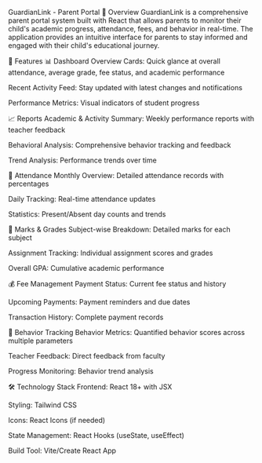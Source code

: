 GuardianLink - Parent Portal
📖 Overview
GuardianLink is a comprehensive parent portal system built with React that allows parents to monitor their child's academic progress, attendance, fees, and behavior in real-time. The application provides an intuitive interface for parents to stay informed and engaged with their child's educational journey.

🚀 Features
📊 Dashboard
Overview Cards: Quick glance at overall attendance, average grade, fee status, and academic performance

Recent Activity Feed: Stay updated with latest changes and notifications

Performance Metrics: Visual indicators of student progress

📈 Reports
Academic & Activity Summary: Weekly performance reports with teacher feedback

Behavioral Analysis: Comprehensive behavior tracking and feedback

Trend Analysis: Performance trends over time

📅 Attendance
Monthly Overview: Detailed attendance records with percentages

Daily Tracking: Real-time attendance updates

Statistics: Present/Absent day counts and trends

🎯 Marks & Grades
Subject-wise Breakdown: Detailed marks for each subject

Assignment Tracking: Individual assignment scores and grades

Overall GPA: Cumulative academic performance

💰 Fee Management
Payment Status: Current fee status and history

Upcoming Payments: Payment reminders and due dates

Transaction History: Complete payment records

👥 Behavior Tracking
Behavior Metrics: Quantified behavior scores across multiple parameters

Teacher Feedback: Direct feedback from faculty

Progress Monitoring: Behavior trend analysis

🛠 Technology Stack
Frontend: React 18+ with JSX

Styling: Tailwind CSS

Icons: React Icons (if needed)

State Management: React Hooks (useState, useEffect)

Build Tool: Vite/Create React App
